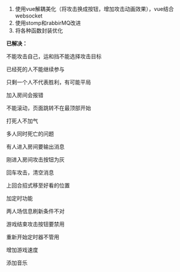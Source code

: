 1. 使用vue解耦美化（将攻击换成按钮，增加攻击动画效果），vue结合websocket
2. 使用stomp和rabbirMQ改进
3. 将各种函数封装优化

**已解决：**

不能攻击自己，运和挡不能选择攻击目标

已经死的人不能继续参与

只剩一个人不代表胜利，有可能平局

加入房间会报错

不能滚动，页面跳转不在最顶部开始

打死人不加气

多人同时死亡的问题

有人进入房间要输出消息

刚进入房间攻击按钮为灰

回车攻击，清空消息

上回合招式移至好看的位置

加定时功能

两人场信息刷新条件不对

游戏结束攻击按钮要禁用

重新开始定时器不管用

增加游戏速度

添加音乐

